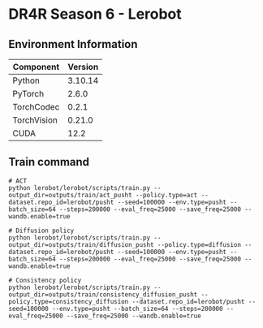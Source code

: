 
# DR4R Season 6 - Lerobot 

## Environment Information

| Component       | Version    |
|----------------|------------|
| Python          | 3.10.14    |
| PyTorch         | 2.6.0      |
| TorchCodec      | 0.2.1      |
| TorchVision     | 0.21.0     |
| CUDA            | 12.2       |


## Train command 

```
# ACT
python lerobot/lerobot/scripts/train.py --output_dir=outputs/train/act_pusht --policy.type=act --dataset.repo_id=lerobot/pusht --seed=100000 --env.type=pusht --batch_size=64 --steps=200000 --eval_freq=25000 --save_freq=25000 --wandb.enable=true

# Diffusion policy
python lerobot/lerobot/scripts/train.py --output_dir=outputs/train/diffusion_pusht --policy.type=diffusion --dataset.repo_id=lerobot/pusht --seed=100000 --env.type=pusht --batch_size=64 --steps=200000 --eval_freq=25000 --save_freq=25000 --wandb.enable=true

# Consistency policy
python lerobot/lerobot/scripts/train.py --output_dir=outputs/train/consistency_diffusion_pusht --policy.type=consistency_diffusion --dataset.repo_id=lerobot/pusht --seed=100000 --env.type=pusht --batch_size=64 --steps=200000 --eval_freq=25000 --save_freq=25000 --wandb.enable=true

```
